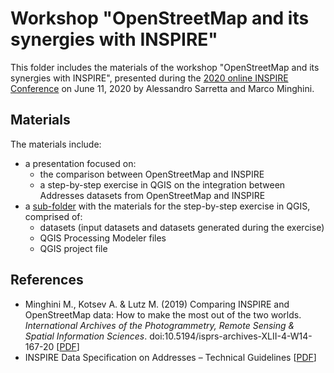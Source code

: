 # Workshop "OpenStreetMap and its synergies with INSPIRE"

This folder includes the materials of the workshop "OpenStreetMap and its synergies with INSPIRE", presented during the [2020 online INSPIRE Conference](https://inspire.ec.europa.eu/conference2020) on June 11, 2020 by Alessandro Sarretta and Marco Minghini.

## Materials

The materials include:
* a presentation focused on:
  * the comparison between OpenStreetMap and INSPIRE
  * a step-by-step exercise in QGIS on the integration between Addresses datasets from OpenStreetMap and INSPIRE
* a [sub-folder](./step-by-step-exercise) with the materials for the step-by-step exercise in QGIS, comprised of:
  * datasets (input datasets and datasets generated during the exercise)
  * QGIS Processing Modeler files
  * QGIS project file

## References

* Minghini M., Kotsev A. & Lutz M. (2019) Comparing INSPIRE and OpenStreetMap data: How to make the most out of the two worlds. _International Archives of the Photogrammetry, Remote Sensing & Spatial Information Sciences_. doi:10.5194/isprs-archives-XLII-4-W14-167-20 [[PDF](https://www.int-arch-photogramm-remote-sens-spatial-inf-sci.net/XLII-4-W14/167/2019/isprs-archives-XLII-4-W14-167-2019.pdf)]
* INSPIRE Data Specification on Addresses – Technical Guidelines [[PDF](https://inspire.ec.europa.eu/file/1728/download?token=K1Jh4B5h)]
